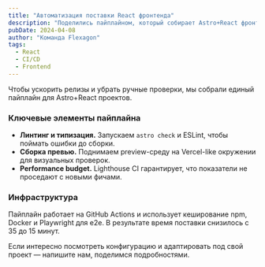 ```yaml
---
title: "Автоматизация поставки React фронтенда"
description: "Поделились пайплайном, который собирает Astro+React фронтенд, проверяет Lighthouse и выкатывает на staging."
pubDate: 2024-04-08
author: "Команда Flexagon"
tags:
  - React
  - CI/CD
  - Frontend
---
```

Чтобы ускорить релизы и убрать ручные проверки, мы собрали единый пайплайн для Astro+React проектов.

### Ключевые элементы пайплайна

- **Линтинг и типизация.** Запускаем `astro check` и ESLint, чтобы поймать ошибки до сборки.
- **Сборка превью.** Поднимаем preview-среду на Vercel-like окружении для визуальных проверок.
- **Performance budget.** Lighthouse CI гарантирует, что показатели не проседают с новыми фичами.

### Инфраструктура

Пайплайн работает на GitHub Actions и использует кеширование npm, Docker и Playwright для e2e. В результате время поставки снизилось c 35 до 15 минут.

Если интересно посмотреть конфигурацию и адаптировать под свой проект — напишите нам, поделимся подробностями.
